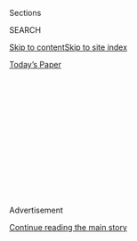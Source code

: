 <div id="app">

<div>

<div>

<div>

<div class="NYTAppHideMasthead css-1q2w90k e1suatyy0">

<div class="section css-ui9rw0 e1suatyy2">

<div class="css-eph4ug er09x8g0">

<div class="css-6n7j50">

</div>

<span class="css-1dv1kvn">Sections</span>

<div class="css-10488qs">

<span class="css-1dv1kvn">SEARCH</span>

</div>

[Skip to content](#site-content)[Skip to site
index](#site-index)

</div>

<div class="css-10698na e1huz5gh0">

</div>

</div>

<div id="masthead-bar-one" class="section hasLinks css-15hmgas e1csuq9d3">

<div class="css-uqyvli e1csuq9d0">

</div>

<div class="css-1uqjmks e1csuq9d1">

</div>

<div class="css-9e9ivx">

[](https://myaccount.nytimes3xbfgragh.onion/auth/login?response_type=cookie&client_id=vi)

</div>

<div class="css-1bvtpon e1csuq9d2">

[Today’s
Paper](https://www.nytimes3xbfgragh.onion/section/todayspaper)

</div>

</div>

</div>

</div>

<div data-aria-hidden="false">

<div id="site-content" data-role="main">

<div>

<div class="css-1aor85t" style="opacity:0.000000001;z-index:-1;visibility:hidden">

<div class="css-1hqnpie">

<div class="css-epjblv">

<span class="css-17xtcya">[Opinion](/section/opinion)</span><span class="css-x15j1o">|</span><span class="css-fwqvlz">Why
Did Hong Kong Delay Its Election — by a
Year?</span>

</div>

<div class="css-k008qs">

<div class="css-1iwv8en">

<span class="css-18z7m18"></span>

<div>

</div>

</div>

<span class="css-1n6z4y">https://nyti.ms/2DvMthi</span>

<div class="css-1705lsu">

<div class="css-4xjgmj">

<div class="css-4skfbu" data-role="toolbar" data-aria-label="Social Media Share buttons, Save button, and Comments Panel with current comment count" data-testid="share-tools">

  - 
  - 
  - 
  - 
    
    <div class="css-6n7j50">
    
    </div>

  - 

</div>

</div>

</div>

</div>

</div>

</div>

<div id="NYT_TOP_BANNER_REGION" class="css-13pd83m">

</div>

<div id="top-wrapper" class="css-1sy8kpn">

<div id="top-slug" class="css-l9onyx">

Advertisement

</div>

[Continue reading the main
story](#after-top)

<div class="ad top-wrapper" style="text-align:center;height:100%;display:block;min-height:250px">

<div id="top" class="place-ad" data-position="top" data-size-key="top">

</div>

</div>

<div id="after-top">

</div>

</div>

<div>

<div class="css-v5btjw etb61u70">

<div class="css-v05ibm etb61u71">

[Opinion](/section/opinion)

</div>

</div>

<div id="sponsor-wrapper" class="css-1hyfx7x">

<div id="sponsor-slug" class="css-19vbshk">

Supported by

</div>

[Continue reading the main
story](#after-sponsor)

<div id="sponsor" class="ad sponsor-wrapper" style="text-align:center;height:100%;display:block">

</div>

<div id="after-sponsor">

</div>

</div>

<div class="css-186x18t">

</div>

<div class="css-1vkm6nb ehdk2mb0">

# Why Did Hong Kong Delay Its Election — by a Year?

</div>

The government blames the pandemic. More likely, it was afraid to lose.

<div class="css-18e8msd">

<div class="css-vp77d3 epjyd6m0">

<div class="css-1baulvz">

By <span class="css-1baulvz last-byline" itemprop="name">Fernando
Cheung</span>

<div class="css-8atqhb">

Mr. Cheung is a member of the Hong Kong Legislative Council.

</div>

</div>

</div>

  - Aug. 2,
    2020

  - 
    
    <div class="css-4xjgmj">
    
    <div class="css-d8bdto" data-role="toolbar" data-aria-label="Social Media Share buttons, Save button, and Comments Panel with current comment count" data-testid="share-tools">
    
      - 
      - 
      - 
      - 
        
        <div class="css-6n7j50">
        
        </div>
    
      - 
    
    </div>
    
    </div>

</div>

</div>

<div class="section meteredContent css-1r7ky0e" name="articleBody" itemprop="articleBody">

<div class="css-79elbk" data-testid="photoviewer-wrapper">

<div class="css-z3e15g" data-testid="photoviewer-wrapper-hidden">

</div>

<div class="css-1a48zt4 ehw59r15" data-testid="photoviewer-children">

![<span class="css-16f3y1r e13ogyst0" data-aria-hidden="true">Members of
the Civic Party at a news conference in Hong Kong on Thursday after 12
candidates were barred from running in the legislative election in
September. The next day, the election was
postponed.</span><span class="css-cnj6d5 e1z0qqy90" itemprop="copyrightHolder"><span class="css-1ly73wi e1tej78p0">Credit...</span><span>Kin
Cheung/Associated
Press</span></span>](https://static01.graylady3jvrrxbe.onion/images/2020/08/04/opinion/04cheung/merlin_175103946_901ecb4f-473c-4826-8ac7-a4771835ac6b-articleLarge.jpg?quality=75&auto=webp&disable=upscale)

</div>

</div>

<div class="css-1fanzo5 StoryBodyCompanionColumn">

<div class="css-53u6y8">

HONG KONG — And now, it’s election fraud.

The Chinese Communist Party’s onslaught against the rights and the
freedoms of the Hong Kong people continues. On June 30, it imposed on
the city a new [national security
law](https://www.gld.gov.hk/egazette/pdf/20202448e/egn2020244872.pdf).
Within hours the police arrested people simply for possessing banners
that said “[Hong Kong
Independence](https://twitter.com/hkpoliceforce/status/1278201222457987073).”

On Thursday, the Hong Kong authorities [disqualified 12 candidates from
the pro-democracy
camp](https://www.nytimes3xbfgragh.onion/2020/07/29/world/asia/hong-kong-arrests-security-law.html),
including four sitting legislators, from running in the election for the
Legislative Council, known as LegCo, scheduled for early September: They
questioned the candidates’ sincerity in pledging allegiance to the
government.

An official government statement listed “[expressing an objection in
principle](https://www.info.gov.hk/gia/general/202007/30/P2020073000481.htm)”
to the new national security law as one of the grounds for
disqualification — adding, “There is no question of any political
censorship, restriction of the freedom of speech or deprivation of the
right to stand for elections as alleged by some members of the
community.”

And then on Friday, the Hong Kong authorities announced that the LegCo
election [would be delayed by a
year](https://www.nytimes3xbfgragh.onion/2020/07/31/world/asia/hong-kong-election-delayed.html).

</div>

</div>

<div class="css-1fanzo5 StoryBodyCompanionColumn">

<div class="css-53u6y8">

They cited the coronavirus pandemic as an excuse, but the truth is that
they are afraid their camp would lose the race.

Why else postpone the election so early before voting day? Or for so
long? Over the past few months, elections were successfully held in
[South
Korea](https://www.nytimes3xbfgragh.onion/2020/04/15/world/asia/south-korea-election.html),
[Tokyo](https://www.nytimes3xbfgragh.onion/2020/07/05/world/asia/tokyo-governor-election.html)
and
[Singapore](https://www.nytimes3xbfgragh.onion/2020/07/10/world/asia/singapore-election-results.html)
in the middle of coronavirus outbreaks.

The pro-government camp was humiliated in district council elections in
November, when the opposition won [86 percent of contested
seats.](https://www.nytimes3xbfgragh.onion/2019/11/24/world/asia/hong-kong-election-results.html)
In mid-July more than 600,000 people turned up for[informal primaries
for the opposition
camp](https://hongkongfp.com/2020/07/14/serious-provocation-beijing-blasts-hong-kong-democrat-primaries-after-initial-results-reveal/)
— which Beijing’s representatives in the city later called “a serious
provocation to the current election system.” Not wanting to lose another
election, the pro-government forces have, in effect, canceled it.

And now this postponed election creates a dangerous legislative void —
as well as a gutting dilemma for some of us who are pro-democracy
members of LegCo.

Hong Kong’s election cycle is fixed: Under [the Basic
Law](https://www.basiclaw.gov.hk/en/basiclawtext/images/basiclaw_full_text_en.pdf),
the city’s mini-constitution, legislative elections are to be held every
four years in September. The embattled chief executive, Carrie Lam, has
conceded that this delay does not conform to the law — and so she [is
deferring to the Chinese government in
Beijing](https://www.info.gov.hk/gia/general/202007/31/P2020073101081.htm?fontSize=1)
to decide how a provisional Legislature here should operate.

</div>

</div>

<div class="css-1fanzo5 StoryBodyCompanionColumn">

<div class="css-53u6y8">

It is not known whether that body will function as LegCo usually does,
or if it will meet only in emergency situations. Even if LegCo’s current
session is simply extended, its composition is now unclear: Will the
sitting legislators who were disqualified from contesting the next
election be allowed to continue to serve?

I am one of the 24 members of LegCo from the pro-democracy camp, out of
a total of 70 legislators.

Throughout the years, our camp — which comprises different parties with
different views, though all committed to democratic rights and freedoms
— has received a majority of the popular vote for the seats decided by
direct suffrage. But the Legislature’s design, which reserves [35 seats
for special interest groups](https://www.reo.gov.hk/en/voter/FC.htm) —
many by now dominated or co-opted by pro-Beijing parties — has ensured
that nonetheless we are a minority.

During LegCo’s current term, the government had already disqualified [a
total](https://www.nytimes3xbfgragh.onion/2016/11/08/world/asia/china-hong-kong-sixtus-leung-yau-wai-ching.html)
of [six elected pro-democracy
legislators](https://www.nytimes3xbfgragh.onion/2017/07/14/world/asia/hong-kong-court-pro-democracy-lawmakers.html),
essentially arguing that their allegiance to the idea that Hong Kong is
an integral part of China was in doubt.

If four more pro-democracy members of LegCo are ousted from the
provisional Legislature, we will be reduced to less than one-third of
the seats — the threshold for vetoing major bills, such as changes in
the election system or decisions to impeach legislators.

So what should pro-democracy legislators do?

Do we boycott the interim Legislature in protest or in anticipation that
if we participate, we will be run roughshod over — and adding our
unwilling imprimatur to laws we oppose?

Or do we participate in a sham and do our best to stand our ground,
knowing that if we don’t, grievous laws will be passed for sure?

In the lead-up to Hong Kong’s handover from Britain to China in 1997, a
provisional Legislature was established to transition away from
colonial-era institutions. Many saw it as
[undemocratic](https://www.hrw.org/legacy/press/pro-legi.htm) — its
[members were selected by a Beijing-appointed
committee](https://www.scmp.com/news/hong-kong/education-community/article/2012978/explained-how-hong-kongs-legislative-council-has)
— and the pro-democracy camp at the time [refused to take
par](http://www.ipsnews.net/1996/12/hong-kong-two-legislatures-one-in-hong-kong-one-in-shenzhen/)t.

</div>

</div>

<div class="css-1fanzo5 StoryBodyCompanionColumn">

<div class="css-53u6y8">

Within a year and a half, that provisional LegCo had passed laws that
[restricted freedom of
assembly](https://www.justicecentre.org.hk/framework/uploads/2018/11/HKUPR-Coalition-Fact-Sheet-Freedom-of-Assembly-Rights-and-Public-Order-Ordinance.pdf)
and [freedom of
association](https://hongkongfp.com/2018/07/19/explainer-hong-kong-seeking-ban-pro-independence-party-using-existing-national-security-laws/),
and it had [repealed a law granting collective bargaining powers to
trade
unions](https://www.legco.gov.hk/yr98-99/chinese/hc/papers/hc2711-m1-ec.pdf).
In 1997, it also passed [the Legislative Council
Ordinance](https://www.legco.gov.hk/general/chinese/procedur/companion/chapter_3/mcp-part1-ch3-n11-ce.pdf),
which helped create the unfair structural design of LegCo today.

What more evils will this next provisional Legislature do to Hong Kong?
How can the Chinese Communist Party be prevented from passing laws to
manipulate future elections here — perhaps even allowing people on the
mainland to vote in them?

Beijing’s overarching intentions with Hong Kong are clear, and it’s also
clear by now that the Hong Kong government is doing nothing but
Beijing’s bidding.

Last week, the police arrested four students, ages 16 to 21, [from a
disbanded pro-independence
group](https://www.scmp.com/news/hong-kong/law-and-crime/article/3095240/least-three-core-members-hong-kong-pro-independence);
under the new national security law, they could face a life sentence. On
Friday, the Hong Kong authorities [issued arrest warrants for six
activists
abroad](https://www.nytimes3xbfgragh.onion/reuters/2020/07/31/world/asia/31reuters-hongkong-security-exiles.html?searchResultPosition=9),
including one American citizen.

Academics affiliated with the democracy movement are [being
sacked](https://www.nytimes3xbfgragh.onion/2020/07/28/world/asia/benny-tai-hong-kong-university.html?campaign_id=7&emc=edit_MBAE_p_20200728&instance_id=20720&nl=morning-briefing&regi_id=65413713&section=whatElse&segment_id=34578&te=1&user_id=bd32fbf008e5183a7928ed61)
by [their
universities](https://www.scmp.com/news/hong-kong/politics/article/3046632/occupy-ringleader-shiu-ka-chun-accuses-hong-kong-university).
[Independent
media](https://www.scmp.com/news/hong-kong/law-and-crime/article/3092957/hong-kong-media-tycoon-jimmy-lai-and-12-others-face)
outlets are hounded. A popular satirical TV show produced by Hong Kong’s
public broadcaster [was terminated for mocking the
police](https://hongkongfp.com/2020/05/19/hong-kong-public-broadcaster-axes-satirical-show-hours-after-govt-demands-apology-for-insulting-police/).

Officials are talking about [revising the management of schools and the
curriculum](https://www.scmp.com/news/hong-kong/education/article/3095434/hong-kong-national-security-law-schools-get-new-teaching)
to promote patriotism and a sense of national identity.

Every way I turn, I see red lines being drawn. Anyone who dares to step
over one will be heavily punished.

</div>

</div>

<div class="css-1fanzo5 StoryBodyCompanionColumn">

<div class="css-53u6y8">

The Chinese Communist Party is well aware of [the international
outcry](https://www.state.gov/on-the-postponement-of-hong-kongs-legislative-council-elections/)
over what it is doing to Hong Kong. No matter; it presses on. Is that
about saving face? Is China truly insecure about its national security?
Does it want to change the world order? I can’t tell.

Whatever the motives, Hong Kong has become a battlefield for a contest
between much larger forces, and the immediate casualties are the rule of
law here and the rightful freedoms of the city’s people.

But all this only gives Hong Kongers more reason, and more conviction,
to fight on, and defeat vested interests by defending our values.

Fernando Cheung is a member of the Hong Kong Legislative Council from
the Labour Party.

</div>

</div>

<div>

</div>

<div class="css-1fanzo5 StoryBodyCompanionColumn">

<div class="css-53u6y8">

*The Times is committed to publishing* [*a diversity of
letters*](https://www.nytimes3xbfgragh.onion/2019/01/31/opinion/letters/letters-to-editor-new-york-times-women.html)
*to the editor. We’d like to hear what you think about this or any of
our articles. Here are some*
[*tips*](https://help.nytimes3xbfgragh.onion/hc/en-us/articles/115014925288-How-to-submit-a-letter-to-the-editor)*.
And here’s our email:*
[*letters@NYTimes.com*](mailto:letters@NYTimes.com)*.*

*Follow The New York Times Opinion section on*
[*Facebook*](https://www.facebookcorewwwi.onion/nytopinion)*,* [*Twitter
(@NYTopinion)*](http://twitter.com/NYTOpinion) *and*
[*Instagram*](https://www.instagram.com/nytopinion/)*.*

</div>

</div>

</div>

<div>

</div>

<div>

</div>

<div>

</div>

<div>

<div id="bottom-wrapper" class="css-1ede5it">

<div id="bottom-slug" class="css-l9onyx">

Advertisement

</div>

[Continue reading the main
story](#after-bottom)

<div id="bottom" class="ad bottom-wrapper" style="text-align:center;height:100%;display:block;min-height:90px">

</div>

<div id="after-bottom">

</div>

</div>

</div>

</div>

</div>

## Site Index

<div>

</div>

## Site Information Navigation

  - [© <span>2020</span> <span>The New York Times
    Company</span>](https://help.nytimes3xbfgragh.onion/hc/en-us/articles/115014792127-Copyright-notice)

<!-- end list -->

  - [NYTCo](https://www.nytco.com/)
  - [Contact
    Us](https://help.nytimes3xbfgragh.onion/hc/en-us/articles/115015385887-Contact-Us)
  - [Work with us](https://www.nytco.com/careers/)
  - [Advertise](https://nytmediakit.com/)
  - [T Brand Studio](http://www.tbrandstudio.com/)
  - [Your Ad
    Choices](https://www.nytimes3xbfgragh.onion/privacy/cookie-policy#how-do-i-manage-trackers)
  - [Privacy](https://www.nytimes3xbfgragh.onion/privacy)
  - [Terms of
    Service](https://help.nytimes3xbfgragh.onion/hc/en-us/articles/115014893428-Terms-of-service)
  - [Terms of
    Sale](https://help.nytimes3xbfgragh.onion/hc/en-us/articles/115014893968-Terms-of-sale)
  - [Site
    Map](https://spiderbites.nytimes3xbfgragh.onion)
  - [Help](https://help.nytimes3xbfgragh.onion/hc/en-us)
  - [Subscriptions](https://www.nytimes3xbfgragh.onion/subscription?campaignId=37WXW)

</div>

</div>

</div>

</div>
